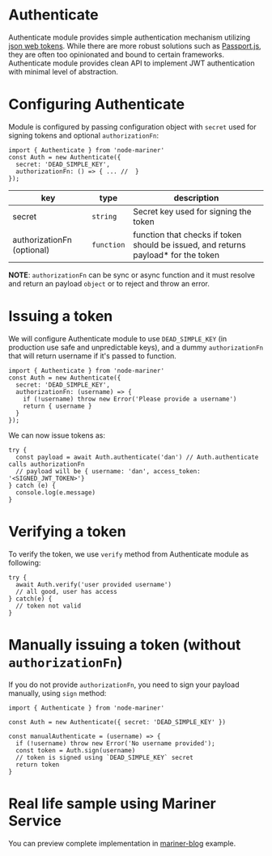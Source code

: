 # Authenticate

Authenticate module provides simple authentication mechanism utilizing [json web tokens](https://jwt.io/).
While there are more robust solutions such as [Passport.js](http://www.passportjs.org/),
they are often too opinionated and bound to certain frameworks. Authenticate module provides clean
API to implement JWT authentication with minimal level of abstraction.

# Configuring Authenticate

Module is configured by passing configuration object with `secret` used for
signing tokens and optional `authorizationFn`:

```
import { Authenticate } from 'node-mariner'
const Auth = new Authenticate({
  secret: 'DEAD_SIMPLE_KEY',
  authorizationFn: () => { ... //  }
});
```

| key           | type          | description  |
| ------------- |-------------| -----|
| secret        | `string`      | Secret key  used for signing the token |
| authorizationFn (optional)        | `function`      |  function that checks if token should be issued, and returns payload*  for the token |

**NOTE**: `authorizationFn` can be sync or async function and it must resolve and return an payload `object` or to reject and throw an error.


# Issuing a token

We will configure Authenticate module to use `DEAD_SIMPLE_KEY` (in production use safe and unpredictable keys),
and a dummy `authorizationFn` that will return username if it's passed to function.

```
import { Authenticate } from 'node-mariner'
const Auth = new Authenticate({
  secret: 'DEAD_SIMPLE_KEY',
  authorizationFn: (username) => {
    if (!username) throw new Error('Please provide a username')
    return { username }
  }
});

```

We can now issue tokens as:

```
try {
  const payload = await Auth.authenticate('dan') // Auth.authenticate calls authorizationFn
  // payload will be { username: 'dan', access_token: '<SIGNED_JWT_TOKEN>'}
} catch (e) {
  console.log(e.message)
}
```

# Verifying a token

To verify the token, we use `verify` method from Authenticate module as following:


```
try {
  await Auth.verify('user provided username')
  // all good, user has access
} catch(e) {
  // token not valid
}
```

# Manually issuing a token (without `authorizationFn`)

If you do not provide `authorizationFn`, you need to sign your payload manually,
using `sign` method:

```
import { Authenticate } from 'node-mariner'

const Auth = new Authenticate({ secret: 'DEAD_SIMPLE_KEY' })

const manualAuthenticate = (username) => {
  if (!username) throw new Error('No username provided');
  const token = Auth.sign(username)
  // token is signed using `DEAD_SIMPLE_KEY` secret
  return token
}
```

# Real life sample using Mariner Service

You can preview complete implementation in [mariner-blog](https://docs.marinerjs.com/examples/blog) example. 





